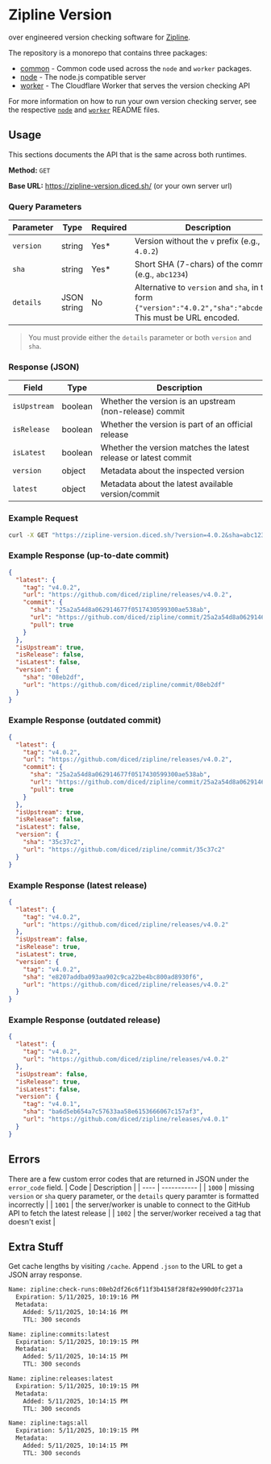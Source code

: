 # Zipline Version

over engineered version checking software for [Zipline](https://github.com/diced/zipline).

The repository is a monorepo that contains three packages:
- [common](packages/common) - Common code used across the `node` and `worker` packages.
- [node](packages/node) - The node.js compatible server
- [worker](packages/worker) - The Cloudflare Worker that serves the version checking API

For more information on how to run your own version checking server, see the respective [`node`](packages/node/README.md) and [`worker`](packages/worker/README.md) README files.

## Usage

This sections documents the API that is the same across both runtimes.

**Method:** `GET`

**Base URL:** https://zipline-version.diced.sh/ (or your own server url)

### Query Parameters

| Parameter | Type        | Required | Description                                                                                                      |
| --------- | ----------- | -------- | ---------------------------------------------------------------------------------------------------------------- |
| `version` | string      | Yes\*    | Version without the `v` prefix (e.g., `4.0.2`)                                                                   |
| `sha`     | string      | Yes\*    | Short SHA (7-chars) of the commit (e.g., `abc1234`)                                                              |
| `details` | JSON string | No       | Alternative to `version` and `sha`, in the form `{"version":"4.0.2","sha":"abcdefg"}`. This must be URL encoded. |

> You must provide either the `details` parameter or both `version` and `sha`.

### Response (JSON)

| Field        | Type    | Description                                                     |
| ------------ | ------- | --------------------------------------------------------------- |
| `isUpstream` | boolean | Whether the version is an upstream (non-release) commit         |
| `isRelease`  | boolean | Whether the version is part of an official release              |
| `isLatest`   | boolean | Whether the version matches the latest release or latest commit |
| `version`    | object  | Metadata about the inspected version                            |
| `latest`     | object  | Metadata about the latest available version/commit              |

### Example Request

```bash
curl -X GET "https://zipline-version.diced.sh/?version=4.0.2&sha=abc1234"
```

### Example Response (up-to-date commit)

```json
{
  "latest": {
    "tag": "v4.0.2",
    "url": "https://github.com/diced/zipline/releases/v4.0.2",
    "commit": {
      "sha": "25a2a54d8a062914677f0517430599300ae538ab",
      "url": "https://github.com/diced/zipline/commit/25a2a54d8a062914677f0517430599300ae538ab",
      "pull": true
    }
  },
  "isUpstream": true,
  "isRelease": false,
  "isLatest": false,
  "version": {
    "sha": "08eb2df",
    "url": "https://github.com/diced/zipline/commit/08eb2df"
  }
}
```

### Example Response (outdated commit)

```json
{
  "latest": {
    "tag": "v4.0.2",
    "url": "https://github.com/diced/zipline/releases/v4.0.2",
    "commit": {
      "sha": "25a2a54d8a062914677f0517430599300ae538ab",
      "url": "https://github.com/diced/zipline/commit/25a2a54d8a062914677f0517430599300ae538ab",
      "pull": true
    }
  },
  "isUpstream": true,
  "isRelease": false,
  "isLatest": false,
  "version": {
    "sha": "35c37c2",
    "url": "https://github.com/diced/zipline/commit/35c37c2"
  }
}
```

### Example Response (latest release)

```json
{
  "latest": {
    "tag": "v4.0.2",
    "url": "https://github.com/diced/zipline/releases/v4.0.2"
  },
  "isUpstream": false,
  "isRelease": true,
  "isLatest": true,
  "version": {
    "tag": "v4.0.2",
    "sha": "e8207addba093aa902c9ca22be4bc800ad8930f6",
    "url": "https://github.com/diced/zipline/releases/v4.0.2"
  }
}
```

### Example Response (outdated release)

```json
{
  "latest": {
    "tag": "v4.0.2",
    "url": "https://github.com/diced/zipline/releases/v4.0.2"
  },
  "isUpstream": false,
  "isRelease": true,
  "isLatest": false,
  "version": {
    "tag": "v4.0.1",
    "sha": "ba6d5eb654a7c57633aa58e6153666067c157af3",
    "url": "https://github.com/diced/zipline/releases/v4.0.1"
  }
}
```

## Errors

There are a few custom error codes that are returned in JSON under the `error_code` field.
| Code | Description |
| ---- | ----------- |
| `1000` | missing `version` or `sha` query parameter, or the `details` query paramter is formatted incorrectly |
| `1001` | the server/worker is unable to connect to the GitHub API to fetch the latest release |
| `1002` | the server/worker received a tag that doesn't exist |

## Extra Stuff

Get cache lengths by visiting `/cache`. Append `.json` to the URL to get a JSON array response.

```txt
Name: zipline:check-runs:08eb2df26c6f11f3b4158f28f82e990d0fc2371a
  Expiration: 5/11/2025, 10:19:16 PM
  Metadata:
    Added: 5/11/2025, 10:14:16 PM
    TTL: 300 seconds

Name: zipline:commits:latest
  Expiration: 5/11/2025, 10:19:15 PM
  Metadata:
    Added: 5/11/2025, 10:14:15 PM
    TTL: 300 seconds

Name: zipline:releases:latest
  Expiration: 5/11/2025, 10:19:15 PM
  Metadata:
    Added: 5/11/2025, 10:14:15 PM
    TTL: 300 seconds

Name: zipline:tags:all
  Expiration: 5/11/2025, 10:19:15 PM
  Metadata:
    Added: 5/11/2025, 10:14:15 PM
    TTL: 300 seconds
```

